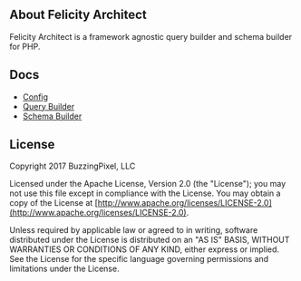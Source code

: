 ## About Felicity Architect

Felicity Architect is a framework agnostic query builder and schema builder for PHP.

## Docs


- [Config](docs/config.md)
- [Query Builder](docs/query-builder.md)
- [Schema Builder](docs/schema-builder.md)

## License

Copyright 2017 BuzzingPixel, LLC

Licensed under the Apache License, Version 2.0 (the "License");
you may not use this file except in compliance with the License.
You may obtain a copy of the License at [http://www.apache.org/licenses/LICENSE-2.0](http://www.apache.org/licenses/LICENSE-2.0).

Unless required by applicable law or agreed to in writing, software
distributed under the License is distributed on an "AS IS" BASIS,
WITHOUT WARRANTIES OR CONDITIONS OF ANY KIND, either express or implied.
See the License for the specific language governing permissions and
limitations under the License.

